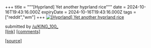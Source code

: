 +++
title = """[Hyprland] Yet another hyprland rice"""
date = 2024-10-16T19:43:16.000Z
expiryDate = 2024-10-16T19:43:16.000Z
tags = ["reddit","wm"]
+++
[![ [Hyprland] Yet another hyprland rice ](https://b.thumbs.redditmedia.com/af5esSyqVGpSqGOHIVZ_h74UhQ8n4zLlPHxWxxFmMLY.jpg " [Hyprland] Yet another hyprland rice ")](https://www.reddit.com/r/unixporn/comments/1g585n2/hyprland_yet_another_hyprland_rice/)

submitted by [/u/KING\_100\_](https://www.reddit.com/user/KING_100_)  
[\[link\]](https://www.reddit.com/gallery/1g585n2) [\[comments\]](https://www.reddit.com/r/unixporn/comments/1g585n2/hyprland_yet_another_hyprland_rice/)

[[source]](https://www.reddit.com/r/unixporn/comments/1g585n2/hyprland_yet_another_hyprland_rice/)
